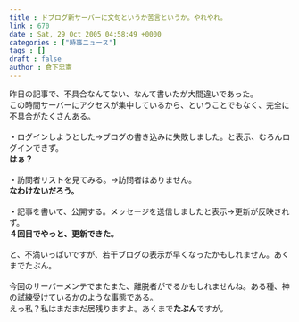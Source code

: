 ```yaml
---
title : ドブログ新サーバーに文句というか苦言というか。やれやれ。
link : 670
date : Sat, 29 Oct 2005 04:58:49 +0000
categories : ["時事ニュース"]
tags : []
draft : false
author : 倉下忠憲
---
```


昨日の記事で、不具合なんてない、なんて書いたが大間違いであった。<BR>この時間サーバーにアクセスが集中しているから、ということでもなく、完全に不具合がたくさんある。<BR><BR>・ログインしようとした→ブログの書き込みに失敗しました。と表示、むろんログインできず。<BR><B>はぁ？</B><BR><BR>・訪問者リストを見てみる。→訪問者はありません。<BR><B>なわけないだろう。</B><BR><BR>・記事を書いて、公開する。メッセージを送信しましたと表示→更新が反映されず。<BR><B>４回目でやっと、更新できた。</B><BR><BR>と、不満いっぱいですが、若干ブログの表示が早くなったかもしれません。あくまでたぶん。<BR><BR>今回のサーバーメンテでまたまた、離脱者がでるかもしれませんね。ある種、神の試練受けているかのような事態である。<BR>えっ私？私はまだまだ居残りますよ。あくまで<B>たぶん</B>ですが。<br><br>
